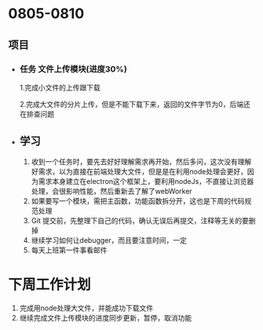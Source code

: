 # 0805-0810

## 项目

- ### 任务 文件上传模块(进度30%)

  1.完成小文件的上传跟下载

  2.完成大文件的分片上传，但是不能下载下来，返回的文件字节为0，后端还在排查问题

- ## 学习

  1. 收到一个任务时，要先去好好理解需求再开始，然后多问，这次没有理解好需求，以为直接在前端处理大文件，但是是在利用node处理会更好，因为需求本身建立在electron这个框架上，要利用nodeJs，不直接让浏览器处理，会很影响性能，然后重新去了解了webWorker
  2. 如果要写一个模块，需把主函数，功能函数拆分开，这也是下周的代码规范处理
  3. Git 提交前，先整理下自己的代码，确认无误后再提交，注释等无关的要删掉
  4. 继续学习如何让debugger，而且要注意时间，一定
  5. 每天上班第一件事看邮件

# 下周工作计划

1. 完成用node处理大文件，并能成功下载文件
2. 继续完成文件上传模块的进度同步更新，暂停，取消功能